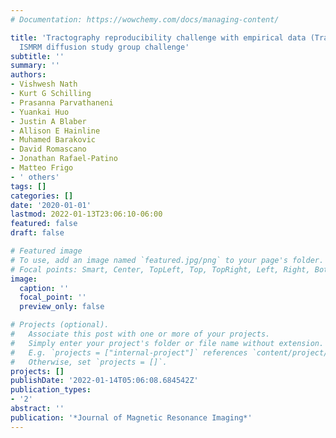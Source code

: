```yaml
---
# Documentation: https://wowchemy.com/docs/managing-content/

title: 'Tractography reproducibility challenge with empirical data (TraCED): the 2017
  ISMRM diffusion study group challenge'
subtitle: ''
summary: ''
authors:
- Vishwesh Nath
- Kurt G Schilling
- Prasanna Parvathaneni
- Yuankai Huo
- Justin A Blaber
- Allison E Hainline
- Muhamed Barakovic
- David Romascano
- Jonathan Rafael-Patino
- Matteo Frigo
- ' others'
tags: []
categories: []
date: '2020-01-01'
lastmod: 2022-01-13T23:06:10-06:00
featured: false
draft: false

# Featured image
# To use, add an image named `featured.jpg/png` to your page's folder.
# Focal points: Smart, Center, TopLeft, Top, TopRight, Left, Right, BottomLeft, Bottom, BottomRight.
image:
  caption: ''
  focal_point: ''
  preview_only: false

# Projects (optional).
#   Associate this post with one or more of your projects.
#   Simply enter your project's folder or file name without extension.
#   E.g. `projects = ["internal-project"]` references `content/project/deep-learning/index.md`.
#   Otherwise, set `projects = []`.
projects: []
publishDate: '2022-01-14T05:06:08.684542Z'
publication_types:
- '2'
abstract: ''
publication: '*Journal of Magnetic Resonance Imaging*'
---
```

